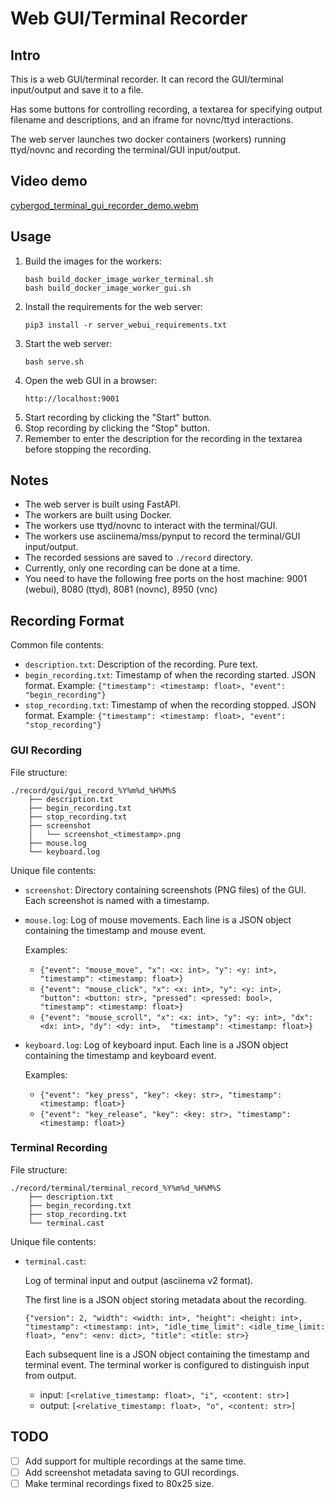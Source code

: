 # Web GUI/Terminal Recorder

## Intro

This is a web GUI/terminal recorder. It can record the GUI/terminal input/output and save it to a file.

Has some buttons for controlling recording, a textarea for specifying output filename and descriptions, and an iframe for novnc/ttyd interactions.

The web server launches two docker containers (workers) running ttyd/novnc and recording the terminal/GUI input/output.

## Video demo

[cybergod_terminal_gui_recorder_demo.webm](https://github.com/user-attachments/assets/620e4625-38ca-4c83-ae35-410ef008c640)

## Usage

1. Build the images for the workers:
    ```
    bash build_docker_image_worker_terminal.sh
    bash build_docker_image_worker_gui.sh
    ```
2. Install the requirements for the web server:
    ```
    pip3 install -r server_webui_requirements.txt
    ```
3. Start the web server:
    ```
    bash serve.sh
    ```
4. Open the web GUI in a browser:
    ```
    http://localhost:9001
    ```
5. Start recording by clicking the "Start" button.
6. Stop recording by clicking the "Stop" button.
7. Remember to enter the description for the recording in the textarea before stopping the recording.

## Notes

- The web server is built using FastAPI.
- The workers are built using Docker.
- The workers use ttyd/novnc to interact with the terminal/GUI.
- The workers use asciinema/mss/pynput to record the terminal/GUI input/output.
- The recorded sessions are saved to `./record` directory.
- Currently, only one recording can be done at a time.
- You need to have the following free ports on the host machine: 9001 (webui), 8080 (ttyd), 8081 (novnc), 8950 (vnc)

## Recording Format

Common file contents:

- `description.txt`: Description of the recording. Pure text.
- `begin_recording.txt`: Timestamp of when the recording started. JSON format. Example: `{"timestamp": <timestamp: float>, "event": "begin_recording"}`
- `stop_recording.txt`: Timestamp of when the recording stopped. JSON format. Example: `{"timestamp": <timestamp: float>, "event": "stop_recording"}`

### GUI Recording

File structure:

```
./record/gui/gui_record_%Y%m%d_%H%M%S
    ├── description.txt
    ├── begin_recording.txt
    ├── stop_recording.txt
    ├── screenshot
    │   └── screenshot_<timestamp>.png
    ├── mouse.log
    └── keyboard.log
```

Unique file contents:

- `screenshot`: Directory containing screenshots (PNG files) of the GUI. Each screenshot is named with a timestamp.
- `mouse.log`: Log of mouse movements. Each line is a JSON object containing the timestamp and mouse event.
  
  Examples:
    - `{"event": "mouse_move", "x": <x: int>, "y": <y: int>, "timestamp": <timestamp: float>}`
    - `{"event": "mouse_click", "x": <x: int>, "y": <y: int>, "button": <button: str>, "pressed": <pressed: bool>, "timestamp": <timestamp: float>}`
    - `{"event": "mouse_scroll", "x": <x: int>, "y": <y: int>, "dx": <dx: int>, "dy": <dy: int>,  "timestamp": <timestamp: float>}`
- `keyboard.log`: Log of keyboard input. Each line is a JSON object containing the timestamp and keyboard event.

  Examples:
    - `{"event": "key_press", "key": <key: str>, "timestamp": <timestamp: float>}`
    - `{"event": "key_release", "key": <key: str>, "timestamp": <timestamp: float>}`

### Terminal Recording

File structure:

```
./record/terminal/terminal_record_%Y%m%d_%H%M%S
    ├── description.txt
    ├── begin_recording.txt
    ├── stop_recording.txt
    └── terminal.cast
```

Unique file contents:

- `terminal.cast`:
    
    Log of terminal input and output (asciinema v2 format).
    
    The first line is a JSON object storing metadata about the recording.

    `{"version": 2, "width": <width: int>, "height": <height: int>, "timestamp": <timestamp: int>, "idle_time_limit": <idle_time_limit: float>, "env": <env: dict>, "title": <title: str>}`
    
    Each subsequent line is a JSON object containing the timestamp and terminal event. The terminal worker is configured to distinguish input from output.

    - input: `[<relative_timestamp: float>, "i", <content: str>]`
    - output: `[<relative_timestamp: float>, "o", <content: str>]`


## TODO

- [ ] Add support for multiple recordings at the same time.
- [ ] Add screenshot metadata saving to GUI recordings.
- [ ] Make terminal recordings fixed to 80x25 size.
